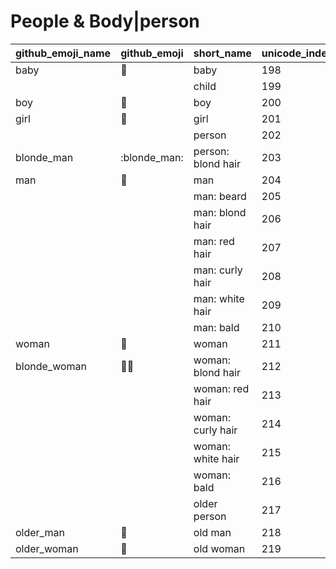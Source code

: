 # People & Body|person

|github_emoji_name|github_emoji|short_name|unicode_index|
|---|---|---|---|
|baby|:baby:|baby|198|
|||child|199|
|boy|:boy:|boy|200|
|girl|:girl:|girl|201|
|||person|202|
|blonde_man|:blonde_man:|person: blond hair|203|
|man|:man:|man|204|
|||man: beard|205|
|||man: blond hair|206|
|||man: red hair|207|
|||man: curly hair|208|
|||man: white hair|209|
|||man: bald|210|
|woman|:woman:|woman|211|
|blonde_woman|:blonde_woman:|woman: blond hair|212|
|||woman: red hair|213|
|||woman: curly hair|214|
|||woman: white hair|215|
|||woman: bald|216|
|||older person|217|
|older_man|:older_man:|old man|218|
|older_woman|:older_woman:|old woman|219|

